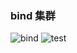 ### bind 集群

![bind](http://ot7vbu52o.bkt.clouddn.com/20170717150026667512670.jpg?imageslim)
![test](http://ot7vbu52o.bkt.clouddn.com/20170717150026808137664.png?imageslim)

